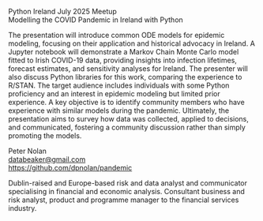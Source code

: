 Python Ireland July 2025 Meetup\
Modelling the COVID Pandemic in Ireland with Python

The presentation will introduce common ODE models for epidemic modeling, focusing on their application and historical advocacy in Ireland. A Jupyter notebook will demonstrate a Markov Chain Monte Carlo model fitted to Irish COVID-19 data, providing insights into infection lifetimes, forecast estimates, and sensitivity analyses for Ireland. The presenter will also discuss Python libraries for this work, comparing the experience to R/STAN. The target audience includes individuals with some Python proficiency and an interest in epidemic modeling but limited prior experience. A key objective is to identify community members who have experience with similar models during the pandemic. Ultimately, the presentation aims to survey how data was collected, applied to decisions, and communicated, fostering a community discussion rather than simply promoting the models.

Peter Nolan\
databeaker@gmail.com\
https://github.com/dpnolan/pandemic

Dublin-raised and Europe-based risk and data analyst and communicator specialising in financial and economic analysis.
Consultant business and risk analyst, product and programme manager to the financial services industry.

